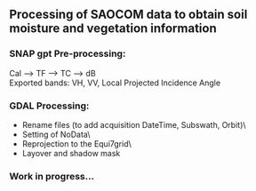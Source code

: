 ## Processing of SAOCOM data to obtain soil moisture and vegetation information

### SNAP gpt Pre-processing:
  Cal --> TF --> TC --> dB\
Exported bands: VH, VV, Local Projected Incidence Angle

### GDAL Processing:
- Rename files (to add acquisition DateTime, Subswath, Orbit)\
- Setting of NoData\
- Reprojection to the Equi7grid\
- Layover and shadow mask


### Work in progress...
